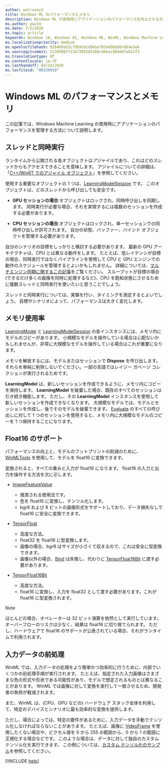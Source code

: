 ```yaml
---
author: walrusmcd
title: Windows ML のパフォーマンスとメモリ
description: Windows ML の使用時にアプリケーションのパフォーマンスを向上させる方法について説明します。
ms.author: paulm
ms.date: 7/2/2019
ms.topic: article
keywords: Windows 10, Windows AI, Windows ML, WinML, Windows Machine Learning
ms.localizationpriority: medium
ms.openlocfilehash: 826489a52c79b9cbcd841e7834d9bbddc664e3e6
ms.sourcegitcommit: 2139506ff12b7205283288c4bbac866ddfa812f3
ms.translationtype: HT
ms.contentlocale: ja-JP
ms.lasthandoff: 04/24/2020
ms.locfileid: "80159918"
---
```

# <a name="windows-ml-performance-and-memory"></a>Windows ML のパフォーマンスとメモリ

この記事では、Windows Machine Learning の使用時にアプリケーションのパフォーマンスを管理する方法について説明します。

## <a name="threading-and-concurrency"></a>スレッドと同時実行

ランタイムから公開される各オブジェクトは*アジャイル*であり、これはどのスレッドからもアクセスできることを意味します。 アジャイルについての詳細は、「[C++/WinRT でのアジャイル オブジェクト](https://docs.microsoft.com/windows/uwp/cpp-and-winrt-apis/agile-objects)」を参照してください。

使用する重要なオブジェクトの 1 つは、[LearningModelSession](https://docs.microsoft.com/uwp/api/windows.ai.machinelearning.learningmodelsession) です。  このオブジェクトは、どのスレッドから呼び出しても安全です。

* **GPU セッションの場合**:オブジェクトはロックされ、同時呼び出しを同期します。  同時実行が必要な場合、それを実現するには複数のセッションを作成する必要があります。

* **CPU セッションの場合**:オブジェクトはロックされ、単一セッションでの同時呼び出しが許可されます。 自分の状態、バッファー、バインド オブジェクトを管理する必要があります。

自分のシナリオの目標をしっかりと検討する必要があります。 最新の GPU アーキテクチャは、CPU とは異なる動作をします。 たとえば、低レイテンシが目標の場合、同時実行ではなくパイプラインを使用して CPU と GPU エンジンでの動作のスケジュールを管理するとよいかもしれません。 詳細については、[マルチエンジン同期に関するこの記事](https://docs.microsoft.com/windows/desktop/direct3d12/user-mode-heap-synchronization)をご覧ください。 スループットが目標の場合 (できるだけ多くの画像を同時に処理するなど)、CPU を飽和状態にさせるために複数スレッドと同時実行を使いたいと思うことでしょう。

スレッドと同時実行については、実験を行い、タイミングを測定するとよいでしょう。   目標やシナリオによって、パフォーマンスは大きく変化します。

## <a name="memory-utilization"></a>メモリ使用率

[LearningModel](https://docs.microsoft.com/uwp/api/windows.ai.machinelearning.learningmodel) と [LearningModelSession](https://docs.microsoft.com/uwp/api/windows.ai.machinelearning.learningmodelsession) の各インスタンスには、メモリ内にモデルのコピーがあります。 小規模なモデルを操作している場合は心配ないかもしれませんが、非常に大規模なモデルを操作している場合はこれが重要になります。

メモリを解放するには、モデルまたはセッションで **Dispose** を呼び出します。 それらを単純に削除しないでください。一部の言語ではレイジー ガベージ コレクションが実行されるためです。

**LearningModel** は、新しいセッションを作成できるように、メモリ内にコピーを保持します。 **LearningModel** を破棄した場合、既存のすべてのセッションは引き続き機能します。  ただし、その **LearningModel** インスタンスを使用して新しいセッションを作成できなくなります。 大規模なモデルでは、モデルとセッションを作成し、後でそのモデルを破棄できます。 [Evaluate](https://docs.microsoft.com/uwp/api/windows.ai.machinelearning.learningmodelsession.evaluate) のすべての呼び出しに対して 1 つのセッションを使用すると、メモリ内に大規模なモデルのコピーを 1 つ保持することになります。

<!--
<TODO Asynchronous calling patterns>
-->

## <a name="float16-support"></a>Float16 のサポート

パフォーマンスの向上と、モデルのフットプリントの削減のために、[WinMLTools](convert-model-winmltools.md#convert-to-floating-point-16) を使用して、モデルを float16 に変換できます。

変換されると、すべての重みと入力が float16 になります。 float16 の入力と出力を操作する方法を次に示します。

* [ImageFeatureValue](https://docs.microsoft.com/uwp/api/windows.ai.machinelearning.imagefeaturevalue)
    * 推奨される使用法です。
    * 色を float16 に変換し、テンソル化します。
    * bgr8 および 8 ビットの画像形式をサポートしており、データ損失なしで float16 に安全に変換できます。

* [TensorFloat](https://docs.microsoft.com/uwp/api/windows.ai.machinelearning.tensorfloat)
    * 高度な方法。
    * float32 を float16 に型変換します。
    * 画像の場合、bgr8 はサイズが小さくて収まるので、これは安全に型変換できます。
    * 画像以外の場合、[Bind](https://docs.microsoft.com/uwp/api/windows.ai.machinelearning.learningmodelbinding.bind) は失敗し、代わりに [TensorFloat16Bit](https://docs.microsoft.com/uwp/api/windows.ai.machinelearning.tensorfloat16bit) に渡す必要があります。

* [TensorFloat16Bit](https://docs.microsoft.com/uwp/api/windows.ai.machinelearning.tensorfloat16bit)
    * 高度な方法。
    * float16 に変換し、入力を float32 として渡す必要があります。これが float16 に型変換されます。

> [!NOTE]
> ほとんどの場合、オペレーターは 32 ビット演算を依然として実行しています。 オーバーフローのリスクは少なく、結果は float16 に切り捨てられます。 ただし、ハードウェアで float16 のサポートが公表されている場合、それがランタイムで利用されます。

## <a name="pre-processing-input-data"></a>入力データの前処理

WinML では、入力データの処理をより簡単かつ効率的に行うために、内部でいくつかの前処理手順が実行されます。 たとえば、指定された入力画像はさまざまな色の形式や形状である可能性があり、モデルで想定されるものとは異なることがあります。 WinML では画像に対して変換を実行して一致させるため、開発者の負担が軽減されます。

また、WinML は、(CPU、GPU などの) ハードウェア スタック全体を利用して、特定のデバイスとシナリオに最も効率的な変換を提供します。

ただし、場合によっては、特定の要件があるために、入力データを手動でテンソル化しなければならないことがあります。 たとえば、画像に [VideoFrame](https://docs.microsoft.com/uwp/api/windows.media.videoframe) を使用したくない場合や、ピクセル値を 0 から 255 の範囲から、0 から 1 の範囲に正規化する場合などです。 このような場合は、データに対して独自のカスタム テンソル化を実行できます。 この例については、[カスタム テンソル化のサンプル](https://github.com/Microsoft/Windows-Machine-Learning/tree/master/Samples/CustomTensorization)を参照してください。

[!INCLUDE [help](../includes/get-help.md)]
